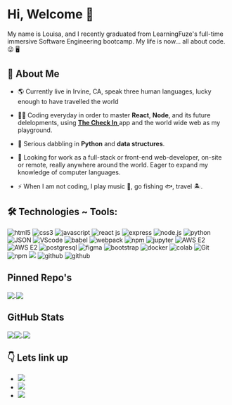 # Hi, Welcome 👋
 My name is Louisa, and I recently graduated from LearningFuze's full-time immersive Software Engineering bootcamp. 
 My life is now... all about code. :stuck_out_tongue_winking_eye:	:desktop_computer:
## :mag_right: About Me
* :earth_americas: Currently live in Irvine, CA, speak three human languages, lucky enough to have travelled the world	
* :woman_technologist: Coding everyday in order to master **React**, **Node**, and its future delelopments, using [**The Check In** ](https://the-check-in.louisawhitaker.com/) app and the world wide web as my playground. 
* :brain: Serious dabbling in **Python** and **data structures**. 

* :briefcase: Looking for work as a full-stack or front-end web-developer, on-site or remote, really anywhere around the world. Eager to expand my knowledge of computer languages.
* ⚡ When I am not coding, I play music :microphone:, go fishing :fish:, travel :desert_island:.

## 🛠️ Technologies ~ Tools:
<div class="tech" align=left>
  <img src="https://img.shields.io/badge/HTML5-E34F26?style=for-the-badge&logo=html5&logoColor=white" alt="html5"/>
  <img src="https://img.shields.io/badge/CSS3-1572B6?style=for-the-badge&logo=css3&logoColor=white" alt="css3"/>
  <img src="https://img.shields.io/badge/JavaScript-323330?style=for-the-badge&logo=javascript&logoColor=F7DF1E" alt="javascript"/>
  <img src="https://img.shields.io/badge/React-20232A?style=for-the-badge&logo=react&logoColor=61DAFB" alt="react js"/>
  <img src="https://img.shields.io/badge/Express.js-000000?style=for-the-badge&logo=express&logoColor=white" alt="express"/>
  <img src="https://img.shields.io/badge/Node.js-339933?style=for-the-badge&logo=nodedotjs&logoColor=white" alt="node.js"/>
  <img src="https://img.shields.io/badge/Python-FFD43B?style=for-the-badge&logo=python&logoColor=blue" alt="python"/>
  <img src="https://img.shields.io/badge/json-5E5C5C?style=for-the-badge&logo=json&logoColor=white" alt="JSON">
  <img src="https://img.shields.io/badge/VSCode-0078D4?style=for-the-badge&logo=visual%20studio%20code&logoColor=white" alt="VScode"/>
  <img src="https://img.shields.io/badge/Babel-F9DC3E?style=for-the-badge&logo=babel&logoColor=white" alt="babel"/>
  <img src="https://img.shields.io/badge/Webpack-8DD6F9?style=for-the-badge&logo=Webpack&logoColor=white" alt="webpack"/>
  <img src="https://img.shields.io/badge/npm-CB3837?style=for-the-badge&logo=npm&logoColor=white" alt="npm"/>
  <img src="https://img.shields.io/badge/Jupyter-F37626.svg?&style=for-the-badge&logo=Jupyter&logoColor=white" alt="jupyter">
  <img src="https://img.shields.io/badge/Amazon_AWS_E2-FF9900?style=for-the-badge&logo=amazonaws&logoColor=white" alt="AWS E2"/>
 <img src="https://img.shields.io/badge/AWS_Bucket-BC432B?style=for-the-badge&logo=amazonaws&logoColor=white" alt="AWS E2"/>
 <img src="https://img.shields.io/badge/PostgreSQL-316192?style=for-the-badge&logo=postgresql&logoColor=white" alt="postgresql">
 <img src="https://img.shields.io/badge/Figma-F24E1E?style=for-the-badge&logo=figma&logoColor=white" alt="figma">
 <img src="https://img.shields.io/badge/Bootstrap-563D7C?style=for-the-badge&logo=bootstrap&logoColor=white" alt="bootstrap">
 <img src="https://img.shields.io/badge/Docker-2CA5E0?style=for-the-badge&logo=docker&logoColor=white" alt="docker">
 <img src="https://img.shields.io/badge/Colab-F9AB00?style=for-the-badge&logo=googlecolab&color=525252" alt="colab">
 <img src="https://img.shields.io/badge/GIT-E44C30?style=for-the-badge&logo=git&logoColor=white" alt="Git">
  <img src="https://img.shields.io/badge/npm-CB3837?style=for-the-badge&logo=npm&logoColor=white" alt="npm"/>
 	<img src="https://img.shields.io/badge/Heroku-430098?style=for-the-badge&logo=heroku&logoColor=white alt="heroku">
  <img src="https://img.shields.io/badge/GitHub-100000?style=for-the-badge&logo=github&logoColor=white" alt="github"/>
  <img src="https://img.shields.io/badge/Ubuntu-E95420?style=for-the-badge&logo=ubuntu&logoColor=white" alt="github"/>
</div>
                                                                                                                    
                                                                                                                    
## Pinned Repo's

<a href="https://github.com/louiewhitz/the-check-in">
  <img align="center" src="https://github-readme-stats.vercel.app/api/pin/?username=louiewhitz&repo=the-check-in&show_owner=true" />
</a>
<a href="https://github.com/louiewhitz/capture-nasa">
  <img align="center" src="https://github-readme-stats.vercel.app/api/pin/?username=louiewhitz&repo=capture-nasa&show_owner=true" />
</a>                                                                                

## GitHub Stats
                                                                                                                                                                           
<a href="https://github.com/louiewhitz"><img align="center" src="https://github-readme-stats.vercel.app/api?username=louiewhitz&hide=stars&show_icons=true&theme=transparent&include_all_commits=true&count_private=true"></a><a href="https://github.com/louiewhitz"><img align="center" src="https://github-readme-stats.vercel.app/api/top-langs/?username=louiewhitz&layout=compact">
</a>
       <a href="https://github.com/louiewhitz"><img align="center" src="https://github-profile-summary-cards.vercel.app/api/cards/profile-details?username=louiewhitz&theme=vue"></a>                                                                                                                                                                                                                                
                                                                                                                                 

                                                                                                                                 
                                                                                                                                 
## :point_down: Lets link up                                                                                                                               
* <a href="https://www.linkedin.com/in/louisa-whitaker/"><img src="https://img.shields.io/badge/LinkedIn-0077B5?style=for-the-badge&logo=linkedin&logoColor=white"></a>
* <a href="mailto:louisa.whitaker@gmail.com?"><img src="https://img.shields.io/badge/gmail-%23DD0031.svg?&style=for-the-badge&logo=gmail&logoColor=white"/></a>
* <a href="https://flowcv.com/resume/fkodbpiw88"><img src="https://img.shields.io/badge/resume-DD0B78?style=for-the-badge&logo=starship&logoColor=white"></a>

                                                                                                                                 





